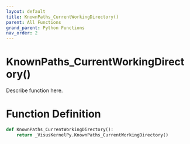 ```yaml
---
layout: default
title: KnownPaths_CurrentWorkingDirectory()
parent: All Functions
grand_parent: Python Functions
nav_order: 2
---
```


# KnownPaths_CurrentWorkingDirectory()

Describe function here.

# Function Definition

```python
def KnownPaths_CurrentWorkingDirectory():
    return _VisusKernelPy.KnownPaths_CurrentWorkingDirectory()
```